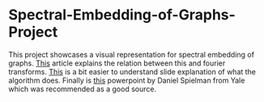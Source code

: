 # Spectral-Embedding-of-Graphs-Project
This project showcases a visual representation for spectral embedding of graphs.
[This](https://users.ece.cmu.edu/~asandryh/papers/icassp13a.pdf) article explains the relation between this and fourier transforms.
[This](https://csustan.csustan.edu/~tom/Lecture-Notes/Clustering/GraphLaplacian-tutorial.pdf) is a bit easier to understand slide explanation of what the algorithm does.
Finally is [this](http://www.cs.yale.edu/homes/spielman/sgta/SpectTut.pdf) powerpoint by Daniel Spielman from Yale which was recommended as a good source.
